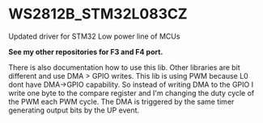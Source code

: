 # WS2812B_STM32L083CZ
Updated driver for STM32 Low power line of MCUs

**See my other repositories for F3 and F4 port.**

There is also documentation how to use this lib.
Other libraries are bit different and use DMA > GPIO writes.
This lib is using PWM because L0 dont have DMA->GPIO capability.
So instead of writing DMA to the GPIO I write one byte to the compare register and I'm changing the duty cycle of the PWM each PWM cycle. The DMA is triggered by the same timer generating output bits by the UP event.
